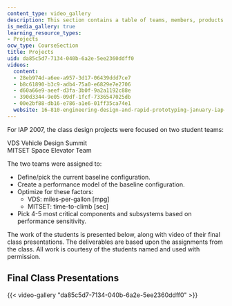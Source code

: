 ```yaml
---
content_type: video_gallery
description: This section contains a table of teams, members, products and deliverables.
is_media_gallery: true
learning_resource_types:
- Projects
ocw_type: CourseSection
title: Projects
uid: da85c5d7-7134-040b-6a2e-5ee2360ddff0
videos:
  content:
  - 28eb974d-a6ee-a957-3d17-06439ddd7ce7
  - b8c61890-b3c9-adb4-75a0-e6829e7e2706
  - d60a66e9-aeef-d3fa-3b0f-9a2a1192c88e
  - 390d3344-9e05-09df-1fcf-7336547025db
  - 00e2bf88-db16-e786-a1e6-01ff35ca74e1
  website: 16-810-engineering-design-and-rapid-prototyping-january-iap-2007
---
```


For IAP 2007, the class design projects were focused on two student teams:

VDS Vehicle Design Summit  
MITSET Space Elevator Team

The two teams were assigned to:

*   Define/pick the current baseline configuration.
*   Create a performance model of the baseline configuration.
*   Optimize for these factors:
    *   VDS: miles-per-gallon \[mpg\]
    *   MITSET: time-to-climb \[sec\]
*   Pick 4-5 most critical components and subsystems based on performance sensitivity.

The work of the students is presented below, along with video of their final class presentations. The deliverables are based upon the assignments from the class. All work is courtesy of the students named and used with permission.

Final Class Presentations
-------------------------

{{< video-gallery "da85c5d7-7134-040b-6a2e-5ee2360ddff0" >}}

